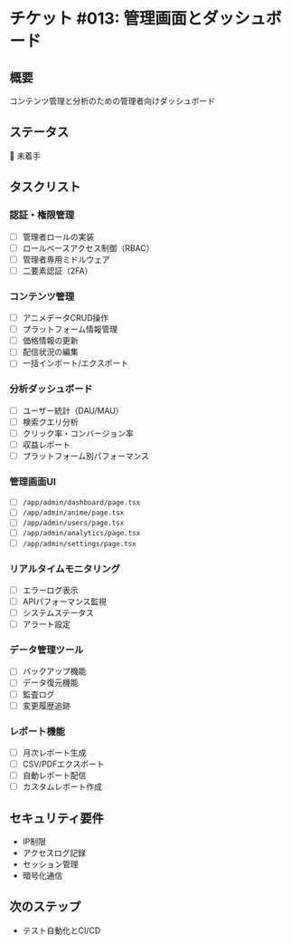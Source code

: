 # チケット #013: 管理画面とダッシュボード

## 概要
コンテンツ管理と分析のための管理者向けダッシュボード

## ステータス
🔴 未着手

## タスクリスト

### 認証・権限管理
- [ ] 管理者ロールの実装
- [ ] ロールベースアクセス制御（RBAC）
- [ ] 管理者専用ミドルウェア
- [ ] 二要素認証（2FA）

### コンテンツ管理
- [ ] アニメデータCRUD操作
- [ ] プラットフォーム情報管理
- [ ] 価格情報の更新
- [ ] 配信状況の編集
- [ ] 一括インポート/エクスポート

### 分析ダッシュボード
- [ ] ユーザー統計（DAU/MAU）
- [ ] 検索クエリ分析
- [ ] クリック率・コンバージョン率
- [ ] 収益レポート
- [ ] プラットフォーム別パフォーマンス

### 管理画面UI
- [ ] `/app/admin/dashboard/page.tsx`
- [ ] `/app/admin/anime/page.tsx`
- [ ] `/app/admin/users/page.tsx`
- [ ] `/app/admin/analytics/page.tsx`
- [ ] `/app/admin/settings/page.tsx`

### リアルタイムモニタリング
- [ ] エラーログ表示
- [ ] APIパフォーマンス監視
- [ ] システムステータス
- [ ] アラート設定

### データ管理ツール
- [ ] バックアップ機能
- [ ] データ復元機能
- [ ] 監査ログ
- [ ] 変更履歴追跡

### レポート機能
- [ ] 月次レポート生成
- [ ] CSV/PDFエクスポート
- [ ] 自動レポート配信
- [ ] カスタムレポート作成

## セキュリティ要件
- IP制限
- アクセスログ記録
- セッション管理
- 暗号化通信

## 次のステップ
- テスト自動化とCI/CD